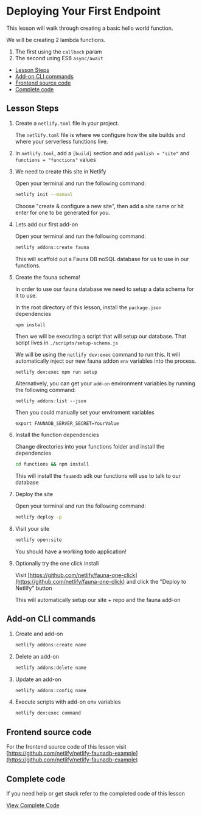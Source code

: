 # Deploying Your First Endpoint

This lesson will walk through creating a basic hello world function.

We will be creating 2 lambda functions.

1. The first using the `callback` param
2. The second using ES6 `async/await`

- [Lesson Steps](#lesson-steps)
- [Add-on CLI commands](#add-on-cli-commands)
- [Frontend source code](#frontend-source-code)
- [Complete code](#complete-code)

## Lesson Steps

1. Create a `netlify.toml` file in your project.

    The `netlify.toml` file is where we configure how the site builds and where your serverless functions live.

2. In `netlify.toml`, add a `[build]` section and add `publish = "site"` and `functions = "functions"` values

3. We need to create this site in Netlify

    Open your terminal and run the following command:

    ```bash
    netlify init --manual
    ```

    Choose "create & configure a new site", then add a site name or hit enter for one to be generated for you.

4. Lets add our first add-on

    Open your terminal and run the following command:

    ```bash
    netlify addons:create fauna
    ```

    This will scaffold out a Fauna DB noSQL database for us to use in our functions.

5. Create the fauna schema!

    In order to use our fauna database we need to setup a data schema for it to use.

    In the root directory of this lesson, install the `package.json` dependencies

    ```
    npm install
    ```

    Then we will be executing a script that will setup our database. That script lives in `./scripts/setup-schema.js`

    We will be using the `netlify dev:exec` command to run this. It will automatically inject our new fauna addon `env` variables into the process.

    ```bash
    netlify dev:exec npm run setup
    ```

    Alternatively, you can get your `add-on` environment variables by running the following command:

    ```
    netlify addons:list --json
    ```

    Then you could manually set your enviroment variables

    ```
    export FAUNADB_SERVER_SECRET=YourValue
    ```

6. Install the function dependencies

    Change directories into your functions folder and install the dependencies

    ```bash
    cd functions && npm install
    ```

    This will install the `fauandb` sdk our functions will use to talk to our database

7. Deploy the site

    Open your terminal and run the following command:

    ```bash
    netlify deploy -p
    ```

8. Visit your site

    ```bash
    netlify open:site
    ```

    You should have a working todo application!

9. Optionally try the one click install

    Visit [https://github.com/netlify/fauna-one-click](https://github.com/netlify/fauna-one-click) and click the "Deploy to Netlify" button

    This will automatically setup our site + repo and the fauna add-on










## Add-on CLI commands

1. Create and add-on

    ```bash
    netlify addons:create name
    ```

2. Delete an add-on

    ```bash
    netlify addons:delete name
    ```

3. Update an add-on

    ```bash
    netlify addons:config name
    ```   

4. Execute scripts with add-on env variables

    ```bash
    netlify dev:exec command
    ```   

## Frontend source code

For the frontend source code of this lesson visit [https://github.com/netlify/netlify-faunadb-example](https://github.com/netlify/netlify-faunadb-example)

## Complete code

If you need help or get stuck refer to the completed code of this lesson

[View Complete Code](https://github.com/DavidWells/netlify-functions-workshop/tree/master/lessons-code-complete/core-concepts/8-using-addons)
